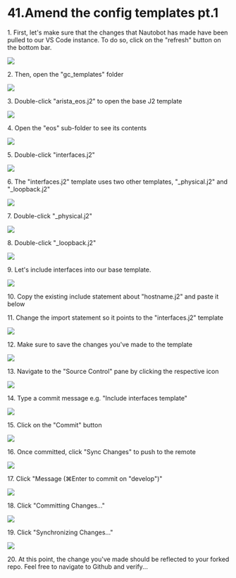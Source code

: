 # 41.Amend the config templates pt.1



1\. First, let's make sure that the changes that Nautobot has made have been pulled to our VS Code instance. To do so, click on the "refresh" button on the bottom bar.

![](https://ajeuwbhvhr.cloudimg.io/https://colony-recorder.s3.amazonaws.com/files/2025-05-21/b7043f0d-9f2d-45a7-8658-725f28e08d24/ascreenshot.jpeg?tl_px=0,355&br_px=1376,1125&force_format=jpeg&q=100&width=1120.0&wat=1&wat_opacity=1&wat_gravity=northwest&wat_url=https://colony-recorder.s3.amazonaws.com/images/watermarks/FB923C_standard.png&wat_pad=65,584)


2\. Then, open the "gc_templates" folder

![](https://ajeuwbhvhr.cloudimg.io/https://colony-recorder.s3.amazonaws.com/files/2025-05-21/e0075cc9-d232-4510-8ff4-9d696ebdb8a2/ascreenshot.jpeg?tl_px=423,0&br_px=1800,769&force_format=jpeg&q=100&width=1120.0&wat=1&wat_opacity=1&wat_gravity=northwest&wat_url=https://colony-recorder.s3.amazonaws.com/images/watermarks/FB923C_standard.png&wat_pad=755,151)


3\. Double-click "arista_eos.j2" to open the base J2 template

![](https://ajeuwbhvhr.cloudimg.io/https://colony-recorder.s3.amazonaws.com/files/2025-05-21/d1756758-f426-4de6-991f-6255050212a8/ascreenshot.jpeg?tl_px=423,0&br_px=1800,769&force_format=jpeg&q=100&width=1120.0&wat=1&wat_opacity=1&wat_gravity=northwest&wat_url=https://colony-recorder.s3.amazonaws.com/images/watermarks/FB923C_standard.png&wat_pad=803,205)


4\. Open the "eos" sub-folder to see its contents

![](https://ajeuwbhvhr.cloudimg.io/https://colony-recorder.s3.amazonaws.com/files/2025-05-21/c853e5e2-3ce6-46f6-940d-daa7a2e3a350/ascreenshot.jpeg?tl_px=423,0&br_px=1800,769&force_format=jpeg&q=100&width=1120.0&wat=1&wat_opacity=1&wat_gravity=northwest&wat_url=https://colony-recorder.s3.amazonaws.com/images/watermarks/FB923C_standard.png&wat_pad=763,169)


5\. Double-click "interfaces.j2"

![](https://ajeuwbhvhr.cloudimg.io/https://colony-recorder.s3.amazonaws.com/files/2025-05-21/f52db263-5e56-4a02-90f8-cbe08b813141/ascreenshot.jpeg?tl_px=423,0&br_px=1800,769&force_format=jpeg&q=100&width=1120.0&wat=1&wat_opacity=1&wat_gravity=northwest&wat_url=https://colony-recorder.s3.amazonaws.com/images/watermarks/FB923C_standard.png&wat_pad=820,243)


6\. The "interfaces.j2" template uses two other templates, "\_physical.j2" and "\_loopback.j2"

![](https://ajeuwbhvhr.cloudimg.io/https://colony-recorder.s3.amazonaws.com/files/2025-05-21/5c7a01b5-ac7d-4940-91eb-50ece6e13318/ascreenshot.jpeg?tl_px=0,0&br_px=1800,1006&force_format=jpeg&q=100&width=1120.0)


7\. Double-click "_physical.j2"

![](https://ajeuwbhvhr.cloudimg.io/https://colony-recorder.s3.amazonaws.com/files/2025-05-21/ae782967-829f-4546-828e-aa68add15d9d/ascreenshot.jpeg?tl_px=423,0&br_px=1800,769&force_format=jpeg&q=100&width=1120.0&wat=1&wat_opacity=1&wat_gravity=northwest&wat_url=https://colony-recorder.s3.amazonaws.com/images/watermarks/FB923C_standard.png&wat_pad=808,206)


8\. Double-click "_loopback.j2"

![](https://ajeuwbhvhr.cloudimg.io/https://colony-recorder.s3.amazonaws.com/files/2025-05-21/adbab699-190d-4be7-8b32-28fd13948d60/ascreenshot.jpeg?tl_px=423,0&br_px=1800,769&force_format=jpeg&q=100&width=1120.0&wat=1&wat_opacity=1&wat_gravity=northwest&wat_url=https://colony-recorder.s3.amazonaws.com/images/watermarks/FB923C_standard.png&wat_pad=820,185)


9\. Let's include interfaces into our base template.

![](https://ajeuwbhvhr.cloudimg.io/https://colony-recorder.s3.amazonaws.com/files/2025-05-21/be4ce2f4-bc04-4eb5-8cfa-f20d315d0139/ascreenshot.jpeg?tl_px=0,11&br_px=1376,780&force_format=jpeg&q=100&width=1120.0&wat=1&wat_opacity=1&wat_gravity=northwest&wat_url=https://colony-recorder.s3.amazonaws.com/images/watermarks/FB923C_standard.png&wat_pad=313,277)


10\. Copy the existing include statement about "hostname.j2" and paste it below


11\. Change the import statement so it points to the "interfaces.j2" template

![](https://ajeuwbhvhr.cloudimg.io/https://colony-recorder.s3.amazonaws.com/files/2025-05-21/f26de3b0-9707-4136-abdf-adcc555bdb3f/ascreenshot.jpeg?tl_px=0,322&br_px=1376,1091&force_format=jpeg&q=100&width=1120.0&wat=1&wat_opacity=1&wat_gravity=northwest&wat_url=https://colony-recorder.s3.amazonaws.com/images/watermarks/FB923C_standard.png&wat_pad=225,277)


12\. Make sure to save the changes you've made to the template

![](https://ajeuwbhvhr.cloudimg.io/https://colony-recorder.s3.amazonaws.com/files/2025-05-21/cc571e67-e028-4d42-bd00-a10a0a6fe08b/ascreenshot.jpeg?tl_px=0,118&br_px=1800,1125&force_format=jpeg&q=100&width=1120.0)


13\. Navigate to the "Source Control" pane by clicking the respective icon

![](https://ajeuwbhvhr.cloudimg.io/https://colony-recorder.s3.amazonaws.com/files/2025-05-21/523f8f47-b661-4ef2-9283-e7d475b5eb65/ascreenshot.jpeg?tl_px=423,0&br_px=1800,769&force_format=jpeg&q=100&width=1120.0&wat=1&wat_opacity=1&wat_gravity=northwest&wat_url=https://colony-recorder.s3.amazonaws.com/images/watermarks/FB923C_standard.png&wat_pad=795,19)


14\. Type a commit message e.g. "Include interfaces template"

![](https://ajeuwbhvhr.cloudimg.io/https://colony-recorder.s3.amazonaws.com/files/2025-05-21/ba3077f8-f918-4d10-8fd4-dfd0edcf8f1f/ascreenshot.jpeg?tl_px=423,0&br_px=1800,769&force_format=jpeg&q=100&width=1120.0&wat=1&wat_opacity=1&wat_gravity=northwest&wat_url=https://colony-recorder.s3.amazonaws.com/images/watermarks/FB923C_standard.png&wat_pad=843,80)


15\. Click on the "Commit" button

![](https://ajeuwbhvhr.cloudimg.io/https://colony-recorder.s3.amazonaws.com/files/2025-05-21/883ac026-344c-4615-92e8-73339e32daf3/ascreenshot.jpeg?tl_px=423,0&br_px=1800,769&force_format=jpeg&q=100&width=1120.0&wat=1&wat_opacity=1&wat_gravity=northwest&wat_url=https://colony-recorder.s3.amazonaws.com/images/watermarks/FB923C_standard.png&wat_pad=955,111)


16\. Once committed, click "Sync Changes" to push to the remote

![](https://ajeuwbhvhr.cloudimg.io/https://colony-recorder.s3.amazonaws.com/files/2025-05-21/10724f09-d079-4ac5-8aed-f2fa219e3801/ascreenshot.jpeg?tl_px=423,0&br_px=1800,769&force_format=jpeg&q=100&width=1120.0&wat=1&wat_opacity=1&wat_gravity=northwest&wat_url=https://colony-recorder.s3.amazonaws.com/images/watermarks/FB923C_standard.png&wat_pad=914,111)


17\. Click "Message (⌘Enter to commit on "develop")"

![](https://ajeuwbhvhr.cloudimg.io/https://colony-recorder.s3.amazonaws.com/files/2025-05-21/ae910488-079b-41c4-8373-7e345f0b3110/ascreenshot.jpeg?tl_px=423,0&br_px=1800,769&force_format=jpeg&q=100&width=1120.0&wat=1&wat_opacity=1&wat_gravity=northwest&wat_url=https://colony-recorder.s3.amazonaws.com/images/watermarks/FB923C_standard.png&wat_pad=845,83)


18\. Click "Committing Changes..."

![](https://ajeuwbhvhr.cloudimg.io/https://colony-recorder.s3.amazonaws.com/files/2025-05-21/ab78c3ce-c5a5-4552-9f78-ddae34ff3dee/ascreenshot.jpeg?tl_px=423,0&br_px=1800,769&force_format=jpeg&q=100&width=1120.0&wat=1&wat_opacity=1&wat_gravity=northwest&wat_url=https://colony-recorder.s3.amazonaws.com/images/watermarks/FB923C_standard.png&wat_pad=871,115)


19\. Click "Synchronizing Changes..."

![](https://ajeuwbhvhr.cloudimg.io/https://colony-recorder.s3.amazonaws.com/files/2025-05-21/b746db42-1a5d-4fc3-a0ba-685914ac4863/ascreenshot.jpeg?tl_px=423,0&br_px=1800,769&force_format=jpeg&q=100&width=1120.0&wat=1&wat_opacity=1&wat_gravity=northwest&wat_url=https://colony-recorder.s3.amazonaws.com/images/watermarks/FB923C_standard.png&wat_pad=831,115)


20\. At this point, the change you've made should be reflected to your forked repo. Feel free to navigate to Github and verify...